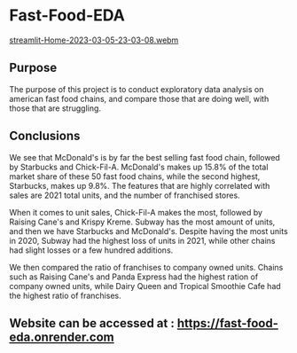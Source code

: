 # Fast-Food-EDA
[streamlit-Home-2023-03-05-23-03-08.webm](https://user-images.githubusercontent.com/115895428/223022121-372efe76-6608-47d1-97b8-7cb3217c0f7f.webm)

## Purpose
The purpose of this project is to conduct exploratory data analysis on american fast food chains, and compare those that are doing well, with those that are struggling. 

## Conclusions
We see that McDonald's is by far the best selling fast food chain, followed by Starbucks and Chick-Fil-A. McDonald's makes up 15.8% of the total market share of these 50 fast food chains, while the second highest, Starbucks,  makes up 9.8%. The features that are highly correlated with sales are 2021 total units, and the number of franchised stores. 

When it comes to unit sales, Chick-Fil-A makes the most, followed by Raising Cane's and Krispy Kreme. Subway has the most amount of units, and then we have Starbucks and McDonald's. Despite having the most units in 2020, Subway had the highest loss of units in 2021, while other chains had slight losses or a few hundred additions. 

We then compared the ratio of franchises to company owned units. Chains such as Raising Cane's and Panda Express had the highest ration of company owned units, while Dairy Queen and Tropical Smoothie Cafe had the highest ratio of franchises. 

## Website can be accessed at : https://fast-food-eda.onrender.com

